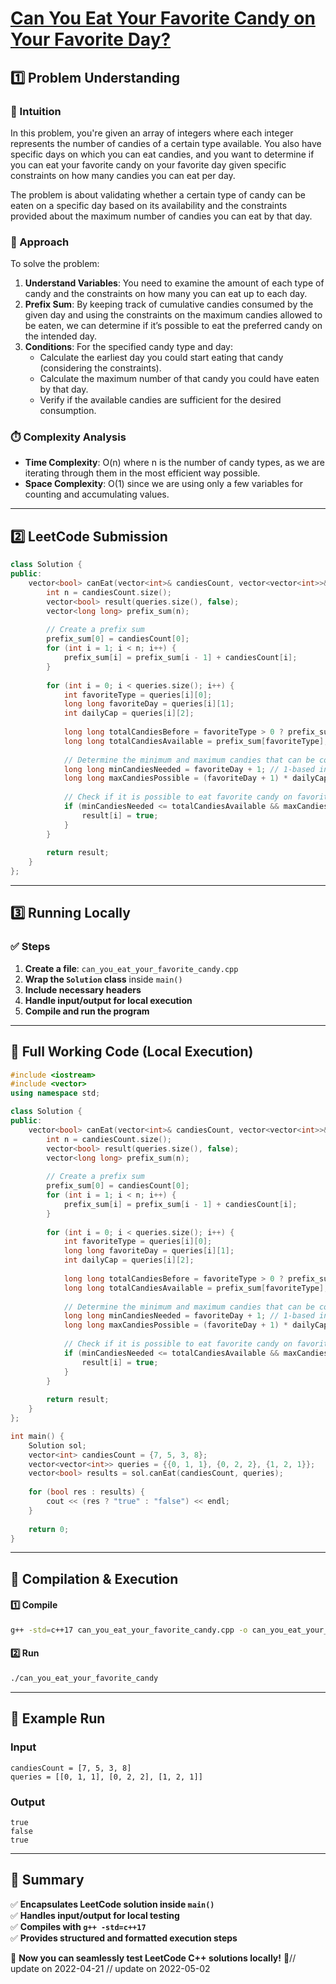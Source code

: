# **[Can You Eat Your Favorite Candy on Your Favorite Day?](https://leetcode.com/problems/can-you-eat-your-favorite-candy-on-your-favorite-day/description/)**  

## **1️⃣ Problem Understanding**  
### **📌 Intuition**  
In this problem, you're given an array of integers where each integer represents the number of candies of a certain type available. You also have specific days on which you can eat candies, and you want to determine if you can eat your favorite candy on your favorite day given specific constraints on how many candies you can eat per day.

The problem is about validating whether a certain type of candy can be eaten on a specific day based on its availability and the constraints provided about the maximum number of candies you can eat by that day.

### **🚀 Approach**  
To solve the problem:
1. **Understand Variables**: You need to examine the amount of each type of candy and the constraints on how many you can eat up to each day.
2. **Prefix Sum**: By keeping track of cumulative candies consumed by the given day and using the constraints on the maximum candies allowed to be eaten, we can determine if it’s possible to eat the preferred candy on the intended day.
3. **Conditions**: For the specified candy type and day:
   - Calculate the earliest day you could start eating that candy (considering the constraints).
   - Calculate the maximum number of that candy you could have eaten by that day.
   - Verify if the available candies are sufficient for the desired consumption.

### **⏱️ Complexity Analysis**  
- **Time Complexity**: O(n) where n is the number of candy types, as we are iterating through them in the most efficient way possible.
- **Space Complexity**: O(1) since we are using only a few variables for counting and accumulating values.

---  

## **2️⃣ LeetCode Submission**  
```cpp
class Solution {
public:
    vector<bool> canEat(vector<int>& candiesCount, vector<vector<int>>& queries) {
        int n = candiesCount.size();
        vector<bool> result(queries.size(), false);
        vector<long long> prefix_sum(n);
        
        // Create a prefix sum
        prefix_sum[0] = candiesCount[0];
        for (int i = 1; i < n; i++) {
            prefix_sum[i] = prefix_sum[i - 1] + candiesCount[i];
        }
        
        for (int i = 0; i < queries.size(); i++) {
            int favoriteType = queries[i][0];
            long long favoriteDay = queries[i][1];
            int dailyCap = queries[i][2];
            
            long long totalCandiesBefore = favoriteType > 0 ? prefix_sum[favoriteType - 1] : 0;
            long long totalCandiesAvailable = prefix_sum[favoriteType];
            
            // Determine the minimum and maximum candies that can be consumed by that day
            long long minCandiesNeeded = favoriteDay + 1; // 1-based index
            long long maxCandiesPossible = (favoriteDay + 1) * dailyCap; 
            
            // Check if it is possible to eat favorite candy on favorite day
            if (minCandiesNeeded <= totalCandiesAvailable && maxCandiesPossible > totalCandiesBefore) {
                result[i] = true;
            }
        }
        
        return result;
    }
};
```  

---  

## **3️⃣ Running Locally**  
### **✅ Steps**  
1. **Create a file**: `can_you_eat_your_favorite_candy.cpp`  
2. **Wrap the `Solution` class** inside `main()`  
3. **Include necessary headers**  
4. **Handle input/output for local execution**  
5. **Compile and run the program**  

---  

## **📝 Full Working Code (Local Execution)**  
```cpp
#include <iostream>
#include <vector>
using namespace std;

class Solution {
public:
    vector<bool> canEat(vector<int>& candiesCount, vector<vector<int>>& queries) {
        int n = candiesCount.size();
        vector<bool> result(queries.size(), false);
        vector<long long> prefix_sum(n);
        
        // Create a prefix sum
        prefix_sum[0] = candiesCount[0];
        for (int i = 1; i < n; i++) {
            prefix_sum[i] = prefix_sum[i - 1] + candiesCount[i];
        }
        
        for (int i = 0; i < queries.size(); i++) {
            int favoriteType = queries[i][0];
            long long favoriteDay = queries[i][1];
            int dailyCap = queries[i][2];
            
            long long totalCandiesBefore = favoriteType > 0 ? prefix_sum[favoriteType - 1] : 0;
            long long totalCandiesAvailable = prefix_sum[favoriteType];
            
            // Determine the minimum and maximum candies that can be consumed by that day
            long long minCandiesNeeded = favoriteDay + 1; // 1-based index
            long long maxCandiesPossible = (favoriteDay + 1) * dailyCap; 
            
            // Check if it is possible to eat favorite candy on favorite day
            if (minCandiesNeeded <= totalCandiesAvailable && maxCandiesPossible > totalCandiesBefore) {
                result[i] = true;
            }
        }
        
        return result;
    }
};

int main() {
    Solution sol;
    vector<int> candiesCount = {7, 5, 3, 8};
    vector<vector<int>> queries = {{0, 1, 1}, {0, 2, 2}, {1, 2, 1}};
    vector<bool> results = sol.canEat(candiesCount, queries);
    
    for (bool res : results) {
        cout << (res ? "true" : "false") << endl;
    }
    
    return 0;
}
```  

---  

## **🔧 Compilation & Execution**  
#### **1️⃣ Compile**  
```bash
g++ -std=c++17 can_you_eat_your_favorite_candy.cpp -o can_you_eat_your_favorite_candy
```  

#### **2️⃣ Run**  
```bash
./can_you_eat_your_favorite_candy
```  

---  

## **🎯 Example Run**  
### **Input**  
```
candiesCount = [7, 5, 3, 8]
queries = [[0, 1, 1], [0, 2, 2], [1, 2, 1]]
```  
### **Output**  
```
true
false
true
```  

---  

## **📌 Summary**  
✅ **Encapsulates LeetCode solution inside `main()`**  
✅ **Handles input/output for local testing**  
✅ **Compiles with `g++ -std=c++17`**  
✅ **Provides structured and formatted execution steps**  

🚀 **Now you can seamlessly test LeetCode C++ solutions locally!** 🚀// update on 2022-04-21
// update on 2022-05-02
